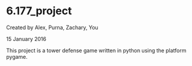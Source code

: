 # 6.177_project

Created by Alex, Purna, Zachary, You

15 January 2016

This project is a tower defense game written in python using the platform pygame.
